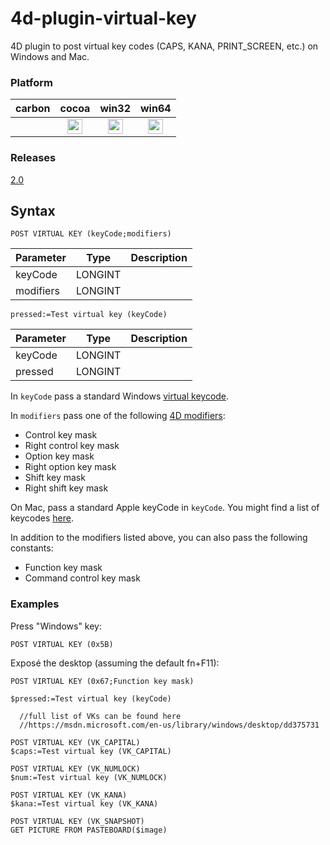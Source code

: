 # 4d-plugin-virtual-key
4D plugin to post virtual key codes (CAPS, KANA, PRINT_SCREEN, etc.) on Windows and Mac.

### Platform

| carbon | cocoa | win32 | win64 |
|:------:|:-----:|:---------:|:---------:|
||<img src="https://cloud.githubusercontent.com/assets/1725068/22371562/1b091f0a-e4db-11e6-8458-8653954a7cce.png" width="24" height="24" />|<img src="https://cloud.githubusercontent.com/assets/1725068/22371562/1b091f0a-e4db-11e6-8458-8653954a7cce.png" width="24" height="24" />|<img src="https://cloud.githubusercontent.com/assets/1725068/22371562/1b091f0a-e4db-11e6-8458-8653954a7cce.png" width="24" height="24" />|

### Releases

[2.0](https://github.com/miyako/4d-plugin-virtual-key/releases/tag/2.0)

## Syntax

```
POST VIRTUAL KEY (keyCode;modifiers)
```

Parameter|Type|Description
------------|------------|----
keyCode|LONGINT|
modifiers|LONGINT|

```
pressed:=Test virtual key (keyCode)
```

Parameter|Type|Description
------------|------------|----
keyCode|LONGINT|
pressed|LONGINT|

In ```keyCode``` pass a standard Windows [virtual keycode](https://msdn.microsoft.com/en-us/library/windows/desktop/dd375731).

In ```modifiers``` pass one of the following [4D modifiers](http://doc.4d.com/4Dv14/4D/14.3/Events-Modifiers.302-1697268.en.html):

* Control key mask 
* Right control key mask 
* Option key mask 
* Right option key mask 
* Shift key mask 
* Right shift key mask 

On Mac, pass a standard Apple keyCode in ```keyCode```. You might find a list of keycodes [here](http://stackoverflow.com/questions/3202629/where-can-i-find-a-list-of-mac-virtual-key-codes).

In addition to the modifiers listed above, you can also pass the following constants: 

* Function key mask 
* Command control key mask 

### Examples

Press "Windows" key:

```
POST VIRTUAL KEY (0x5B)
```

Exposé the desktop (assuming the default fn+F11): 

```
POST VIRTUAL KEY (0x67;Function key mask)

$pressed:=Test virtual key (keyCode)

  //full list of VKs can be found here
  //https://msdn.microsoft.com/en-us/library/windows/desktop/dd375731

POST VIRTUAL KEY (VK_CAPITAL)
$caps:=Test virtual key (VK_CAPITAL)

POST VIRTUAL KEY (VK_NUMLOCK)
$num:=Test virtual key (VK_NUMLOCK)

POST VIRTUAL KEY (VK_KANA)
$kana:=Test virtual key (VK_KANA)

POST VIRTUAL KEY (VK_SNAPSHOT)
GET PICTURE FROM PASTEBOARD($image)
```

